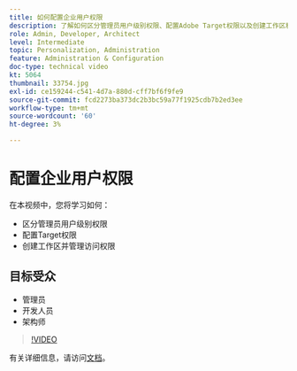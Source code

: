 ```yaml
---
title: 如何配置企业用户权限
description: 了解如何区分管理员用户级别权限、配置Adobe Target权限以及创建工作区和管理访问权限。
role: Admin, Developer, Architect
level: Intermediate
topic: Personalization, Administration
feature: Administration & Configuration
doc-type: technical video
kt: 5064
thumbnail: 33754.jpg
exl-id: ce159244-c541-4d7a-880d-cff7bf6f9fe9
source-git-commit: fcd2273ba373dc2b3bc59a77f1925cdb7b2ed3ee
workflow-type: tm+mt
source-wordcount: '60'
ht-degree: 3%

---
```


# 配置企业用户权限

在本视频中，您将学习如何：

* 区分管理员用户级别权限
* 配置Target权限
* 创建工作区并管理访问权限

## 目标受众

* 管理员
* 开发人员
* 架构师

>[!VIDEO](https://video.tv.adobe.com/v/33754/?quality=12)

有关详细信息，请访问[文档](https://experienceleague.adobe.com/docs/target/using/administer/administrating-target.html?lang=en)。
